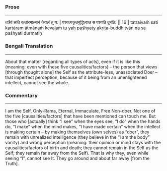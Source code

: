 ### Prose 
 --- 
तत्रैवं सति कर्तारमात्मानं केवलं तु य: |
पश्यत्यकृतबुद्धित्वान्न स पश्यति दुर्मति: || 16||
tatraivaṁ sati kartāram ātmānaṁ kevalaṁ tu yaḥ
paśhyaty akṛita-buddhitvān na sa paśhyati durmatiḥ

### Bengali Translation 
 --- 
About that matter (regarding all types of acts), even if it is like this (meaning: even with these five causalities/factors) – the person that views [through thought alone] the Self as the attribute-less, unassociated Doer – that imperfect perception, because of it being from an unenlightened intellect, cannot see the whole.

### Commentary 
 --- 
I am the Self, Only-Rama, Eternal, Immaculate, Free Non-doer. Not one of the five [causalities/factors] that have been mentioned can touch me. But those who [actually] think “I see” when the eyes see, “I do” when the hands do, “I make” when the mind makes, “I have made certain” when the intellect is making certain – by making themselves (own selves) as “doer”, they remain with unrealized intelligence (they believe in the “I am the body” vanity) and wrong perception (meaning: their opinion or mind stays with the causalities/factors of birth and death; they cannot remain in the Self as the Self; they remain far away from the Self). That is why they, even while seeing “I”, cannot see It. They go around and about far away [from the Truth].
